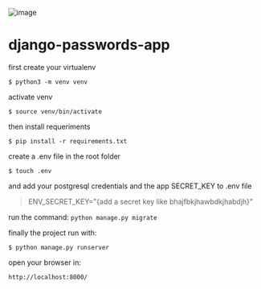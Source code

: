 ![image](https://user-images.githubusercontent.com/67972962/187001213-f282cfbd-ad88-4b7a-872f-6633920e3e33.png)


# django-passwords-app

first create your virtualenv

`$ python3 -m venv venv`

activate venv

`$ source venv/bin/activate`

then install requeriments

`$ pip install -r requirements.txt`


create a .env file in the root folder

`$ touch .env`

and add your postgresql credentials and the app SECRET_KEY to .env file

>ENV_SECRET_KEY="{add a secret key like bhajfbkjhawbdkjhabdjh}"

run the command:
`python manage.py migrate`

finally the project run with: 

`$ python manage.py runserver`

open your browser in: 

`http://localhost:8000/`
